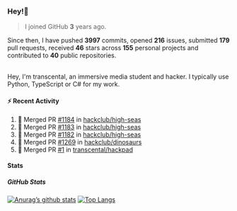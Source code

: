 ### Hey!👋
<!-- [![Banner](banner.png)](https://dillonb07.is-a.dev) -->


> I joined GitHub **3** years ago.

Since then, I have pushed **3997** commits, opened **216** issues, submitted **179** pull requests, received **46** stars across **155** personal projects and contributed to **40** public repositories.

<br>
Hey, I'm transcental, an immersive media student and hacker. I typically use Python, TypeScript or C# for my work.

<br>

#### :zap: Recent Activity

<!--START_SECTION:activity-->
1. 🎉 Merged PR [#1184](https://github.com/hackclub/high-seas/pull/1184) in [hackclub/high-seas](https://github.com/hackclub/high-seas)
2. 🎉 Merged PR [#1183](https://github.com/hackclub/high-seas/pull/1183) in [hackclub/high-seas](https://github.com/hackclub/high-seas)
3. 🎉 Merged PR [#1182](https://github.com/hackclub/high-seas/pull/1182) in [hackclub/high-seas](https://github.com/hackclub/high-seas)
4. 🎉 Merged PR [#1269](https://github.com/hackclub/dinosaurs/pull/1269) in [hackclub/dinosaurs](https://github.com/hackclub/dinosaurs)
5. 🎉 Merged PR [#1](https://github.com/transcental/hackpad/pull/1) in [transcental/hackpad](https://github.com/transcental/hackpad)
<!--END_SECTION:activity-->

#### Stats

##### GitHub Stats
[![Anurag’s github stats](https://github-readme-stats.vercel.app/api?username=transcental&show_icons=true&theme=radical)](https://github.com/transcental)
[![Top Langs](https://github-readme-stats.vercel.app/api/top-langs/?username=transcental&layout=compact&theme=radical)](https://github.com/transcental)
